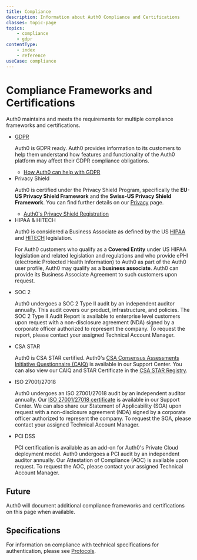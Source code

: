 ```yaml
---
title: Compliance
description: Information about Auth0 Compliance and Certifications
classes: topic-page
topics:
    - compliance
    - gdpr
contentType: 
    - index
    - reference
useCase: compliance
---
```

<div class="topic-page-header">
  <div data-name="example" class="topic-page-badge"></div>
  <h1>Compliance Frameworks and Certifications</h1>
  <p>
    Auth0 maintains and meets the requirements for multiple compliance frameworks and certifications.
  </p>
</div>

<ul class="topic-links">
  <li>
    <i class="icon icon-budicon-715"></i><a href="/compliance/gdpr">GDPR</a>
    <p>Auth0 is GDPR ready. Auth0 provides information to its customers to help them understand how features and functionality of the Auth0 platform may affect their GDPR compliance obligations.</p>
    <ul>
      <li>
        <i class="icon icon-budicon-695"></i><a href="/compliance/gdpr/features-aiding-compliance">How Auth0 can help with GDPR</a>
      </li>
    </ul>
  </li>
  <li>
    <i class="icon icon-budicon-715"></i>Privacy Shield
    <p>Auth0 is certified under the Privacy Shield Program, specifically the <b>EU-US Privacy Shield Framework</b> and the <b>Swiss-US Privacy Shield Framework</b>. You can find further details on our <a href="https://auth0.com/privacy">Privacy</a> page.</p>
    <ul>
      <li>
        <i class="icon icon-budicon-695"></i><a href="https://www.privacyshield.gov/participant?id=a2zt0000000TQsZAAW&status=Active">Auth0's Privacy Shield Registration</a>
      </li>
    </ul>
  </li>
  <li>
    <i class="icon icon-budicon-715"></i>HIPAA & HITECH
    <p>Auth0 is considered a Business Associate as defined by the US <a href="https://www.hhs.gov/hipaa/index.html">HIPAA</a> and <a href="https://www.hhs.gov/hipaa/for-professionals/special-topics/HITECH-act-enforcement-interim-final-rule/index.html">HITECH</a> legislation.</p>
    <p>For Auth0 customers who qualify as a <b>Covered Entity</b> under US HIPAA legislation and related legislation and regulations and who provide ePHI (electronic Protected Health Information) to Auth0 as part of the Auth0 user profile, Auth0 may qualify as a <b>business associate</b>. Auth0 can provide its Business Associate Agreement to such customers upon request.</p>
  </li>
  <li>
    <i class="icon icon-budicon-715"></i>SOC 2
    <p>Auth0 undergoes a SOC 2 Type II audit by an independent auditor annually. This audit covers our product, infrastructure, and policies. The SOC 2 Type II Audit Report is available to enterprise level customers upon request with a non-disclosure agreement (NDA) signed by a corporate officer authorized to represent the company. To request the report, please contact your assigned Technical Account Manager.</p>
  </li>
    <li>
    <i class="icon icon-budicon-715"></i>CSA STAR
    <p>Auth0 is CSA STAR certified. Auth0's <a href="https://support.auth0.com/compliance/regulations/cloud-security-alliance">CSA Consensus Assessments Initiative Questionnaire (CAIQ)</a> is available in our Support Center. You can also view our CAIQ and STAR Certificate in the <a href="https://cloudsecurityalliance.org/star/registry/auth0/">CSA STAR Registry</a>.</p>
  </li>
    <li>
    <i class="icon icon-budicon-715"></i>ISO 27001/27018
    <p>Auth0 undergoes an ISO 27001/27018 audit by an independent auditor annually. Our <a href="https://support.auth0.com/compliance/documents/iso-27001">ISO 27001/27018 certificate</a> is available in our Support Center. We can also share our Statement of Applicability (SOA) upon request with a non-disclosure agreement (NDA) signed by a corporate officer authorized to represent the company. To request the SOA, please contact your assigned Technical Account Manager.</p>
  </li>
    <li>
    <i class="icon icon-budicon-715"></i>PCI DSS
    <p>PCI certification is available as an add-on for Auth0's Private Cloud deployment model. Auth0 undergoes a PCI audit by an independent auditor annually. Our Attestation of Compliance (AOC) is available upon request. To request the AOC, please contact your assigned Technical Account Manager.</p>
  </li>
</ul>

<h2>Future</h2>

<p>Auth0 will document additional compliance frameworks and certifications on this page when available.</p>

<h2>Specifications</h2>

<p>For information on compliance with technical specifications for authentication, please see <a href="/protocols">Protocols</a>.</p>
